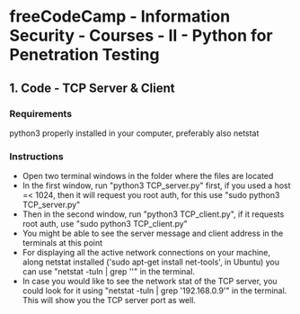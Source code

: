 # freeCodeCamp - Information Security - Courses - II - Python for Penetration Testing


## 1. Code - TCP Server & Client

### Requirements

python3 properly installed in your computer, preferably also netstat

### Instructions

  *  Open two terminal windows in the folder where the files are located
  *  In the first window, run "python3 TCP_server.py" first, if you used a host =< 1024, then it will request you root auth, for this use "sudo python3 TCP_server.py"
  *  Then in the second window, run "python3 TCP_client.py", if it requests root auth, use "sudo python3 TCP_client.py"
  *  You might be able to see the server message and client address in the terminals at this point
  *  For displaying all the active network connections on your machine, along netstat installed ('sudo apt-get install net-tools', in Ubuntu) you can use "netstat -tuln | grep ''" in the terminal.
  *  In case you would like to see the network stat of the TCP server, you could look for it using "netstat -tuln | grep '192.168.0.9'" in the terminal. This will show you the TCP server port as well.

